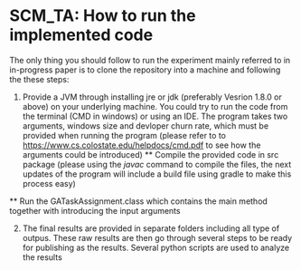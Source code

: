 # SCM_TA: How to run the implemented code
The only thing you should follow to run the experiment mainly referred to in in-progress paper is to clone the repository into 
a machine and following the these steps:
1. Provide a JVM through installing jre or jdk (preferably Vesrion 1.8.0 or above) on your underlying machine.
You could try to run the code from the terminal (CMD in windows) or using an IDE.
The program takes two arguments, windows size and devloper churn rate, which must be provided when running the program (please refer to 
 to https://www.cs.colostate.edu/helpdocs/cmd.pdf to see how the arguments could be introduced)
** Compile the provided code in src package (please using the *javac* command to compile the files, the next updates of the program
will include a build file using gradle to make this process easy)

** Run the GATaskAssignment.class which contains the main method together with introducing the input arguments

2. The final results are provided in separate folders including all type of outpus. These raw results are then go through several steps 
to be ready for publishing as the results. Several python scripts are used to analyze the results
